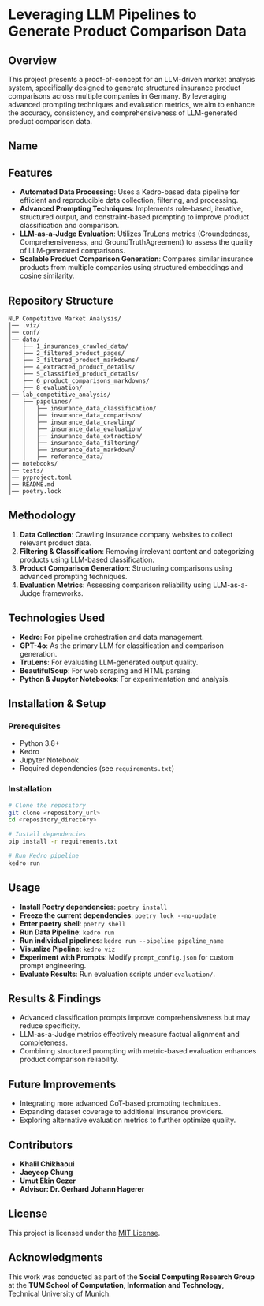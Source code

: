 # Leveraging LLM Pipelines to Generate Product Comparison Data

## Overview
This project presents a proof-of-concept for an LLM-driven market analysis system, specifically designed to generate structured insurance product comparisons across multiple companies in Germany. By leveraging advanced prompting techniques and evaluation metrics, we aim to enhance the accuracy, consistency, and comprehensiveness of LLM-generated product comparison data.

## Name 

## Features
- **Automated Data Processing**: Uses a Kedro-based data pipeline for efficient and reproducible data collection, filtering, and processing.
- **Advanced Prompting Techniques**: Implements role-based, iterative, structured output, and constraint-based prompting to improve product classification and comparison.
- **LLM-as-a-Judge Evaluation**: Utilizes TruLens metrics (Groundedness, Comprehensiveness, and GroundTruthAgreement) to assess the quality of LLM-generated comparisons.
- **Scalable Product Comparison Generation**: Compares similar insurance products from multiple companies using structured embeddings and cosine similarity.

## Repository Structure
```
NLP Competitive Market Analysis/
│── .viz/
│── conf/
│── data/
│   ├── 1_insurances_crawled_data/
│   ├── 2_filtered_product_pages/
│   ├── 3_filtered_product_markdowns/
│   ├── 4_extracted_product_details/
│   ├── 5_classified_product_details/
│   ├── 6_product_comparisons_markdowns/
│   ├── 8_evaluation/
│── lab_competitive_analysis/
│   ├── pipelines/
│   │   ├── insurance_data_classification/
│   │   ├── insurance_data_comparison/
│   │   ├── insurance_data_crawling/
│   │   ├── insurance_data_evaluation/
│   │   ├── insurance_data_extraction/
│   │   ├── insurance_data_filtering/
│   │   ├── insurance_data_markdown/
│   │   ├── reference_data/
│── notebooks/
│── tests/
│── pyproject.toml
│── README.md
│── poetry.lock

```

## Methodology
1. **Data Collection**: Crawling insurance company websites to collect relevant product data.
2. **Filtering & Classification**: Removing irrelevant content and categorizing products using LLM-based classification.
3. **Product Comparison Generation**: Structuring comparisons using advanced prompting techniques.
4. **Evaluation Metrics**: Assessing comparison reliability using LLM-as-a-Judge frameworks.

## Technologies Used
- **Kedro**: For pipeline orchestration and data management.
- **GPT-4o**: As the primary LLM for classification and comparison generation.
- **TruLens**: For evaluating LLM-generated output quality.
- **BeautifulSoup**: For web scraping and HTML parsing.
- **Python & Jupyter Notebooks**: For experimentation and analysis.

## Installation & Setup
### Prerequisites
- Python 3.8+
- Kedro
- Jupyter Notebook
- Required dependencies (see `requirements.txt`)

### Installation
```bash
# Clone the repository
git clone <repository_url>
cd <repository_directory>

# Install dependencies
pip install -r requirements.txt

# Run Kedro pipeline
kedro run
```

## Usage
- **Install Poetry dependencies**: `poetry install`
- **Freeze the current dependencies**: `poetry lock --no-update`
- **Enter poetry shell**: `poetry shell`
- **Run Data Pipeline**: `kedro run`
- **Run individual pipelines**: `kedro run --pipeline pipeline_name`
- **Visualize Pipeline**: `kedro viz`
- **Experiment with Prompts**: Modify `prompt_config.json` for custom prompt engineering.
- **Evaluate Results**: Run evaluation scripts under `evaluation/`.

## Results & Findings
- Advanced classification prompts improve comprehensiveness but may reduce specificity.
- LLM-as-a-Judge metrics effectively measure factual alignment and completeness.
- Combining structured prompting with metric-based evaluation enhances product comparison reliability.

## Future Improvements
- Integrating more advanced CoT-based prompting techniques.
- Expanding dataset coverage to additional insurance providers.
- Exploring alternative evaluation metrics to further optimize quality.

## Contributors
- **Khalil Chikhaoui**
- **Jaeyeop Chung**
- **Umut Ekin Gezer**
- **Advisor: Dr. Gerhard Johann Hagerer**

## License
This project is licensed under the [MIT License](LICENSE).

## Acknowledgments
This work was conducted as part of the **Social Computing Research Group** at the **TUM School of Computation, Information and Technology**, Technical University of Munich.

